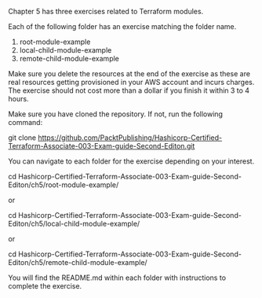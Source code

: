 Chapter 5 has three exercises related to Terraform modules. 

Each of the following folder has an exercise matching the folder name. 

1. root-module-example
2. local-child-module-example
3. remote-child-module-example

Make sure you delete the resources at the end of the exercise as these are real resources getting provisioned in your AWS account and incurs charges. The exercise should not cost more than a dollar if you finish it within 3 to 4 hours. 

Make sure you have cloned the repository. If not, run the following command:

git clone https://github.com/PacktPublishing/Hashicorp-Certified-Terraform-Associate-003-Exam-guide-Second-Editon.git

You can navigate to each folder for the exercise depending on your interest. 

cd Hashicorp-Certified-Terraform-Associate-003-Exam-guide-Second-Editon/ch5/root-module-example/

or

cd Hashicorp-Certified-Terraform-Associate-003-Exam-guide-Second-Editon/ch5/local-child-module-example/

or

cd Hashicorp-Certified-Terraform-Associate-003-Exam-guide-Second-Editon/ch5/remote-child-module-example/

You will find the README.md within each folder with instructions to complete the exercise. 
